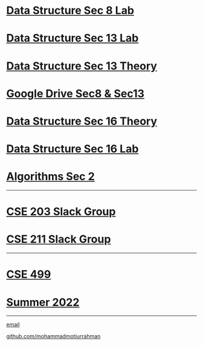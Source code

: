
# [Data Structure Sec 8 Lab](https://mohammadmotiurrahman.github.io/cse203_8L)
# [Data Structure Sec 13 Lab](https://mohammadmotiurrahman.github.io/cse203_13L)
# [Data Structure Sec 13 Theory](https://mohammadmotiurrahman.github.io/cse203_13)
# [Google Drive Sec8 & Sec13](https://drive.google.com/drive/folders/10fW4uC57ErceiyXK2ZZGZN2LmeDABelm?usp=sharing)


# [Data Structure Sec 16 Theory](https://mohammadmotiurrahman.github.io/cse203_16)
# [Data Structure Sec 16 Lab](https://mohammadmotiurrahman.github.io/cse203_16L)


# [Algorithms Sec 2](https://mohammadmotiurrahman.github.io/cse211_2)


* * *
# [CSE 203 Slack Group](https://cse203autumn22.slack.com/)
# [CSE 211 Slack Group](https://cse211autumn22.slack.com/)

* * *

# [CSE 499 ](https://mohammadmotiurrahman.github.io/CSE499)
# [Summer 2022](https://mohammadmotiurrahman.github.io/summer2022)

* * *

[email](mailto:mohammadmotiurrahman@gmail.com)

[github.com/mohammadmotiurrahman](https://github.com/mohammadmotiurrahman)
